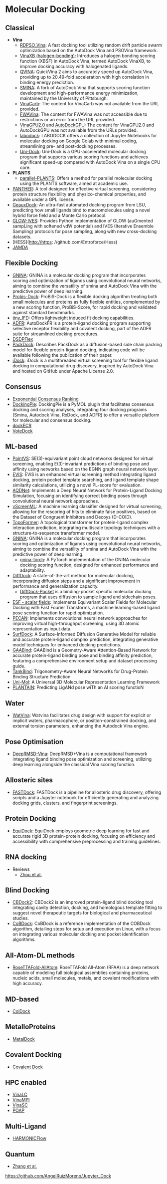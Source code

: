 # Molecular Docking

## Classical

- **Vina**
  - [RDPSO_Vina](https://github.com/li-jin-xing/RDPSOVina): A fast docking tool utilizing random drift particle swarm optimization based on the AutoDock Vina and PSOVina framework.
  - [VinaXB (halogen-bonding)](https://jcheminf.biomedcentral.com/articles/10.1186/s13321-016-0139-1): Introduces a halogen bonding scoring function (XBSF) in AutoDock Vina, termed AutoDock VinaXB, to improve docking accuracy with halogenated ligands.
  - [QVINA](https://github.com/QVina/qvina): QuickVina 2 aims to accurately speed up AutoDock Vina, providing up to 20.49-fold acceleration with high correlation in binding energy prediction.
  - [SMINA](https://sourceforge.net/projects/smina/): A fork of AutoDock Vina that supports scoring function development and high-performance energy minimization, maintained by the University of Pittsburgh.
  - [VinaCarb](https://pubs.acs.org/doi/10.1021/acs.jctc.5b00834): The content for VinaCarb was not available from the URL provided.
  - [FWAVina](https://www.sciencedirect.com/science/article/pii/S1476927120306381): The content for FWAVina was not accessible due to restrictions or an error from the URL provided.
  - [VinaGPU2.0](https://pubs.acs.org/doi/10.1021/acs.jcim.2c01504) and [AutoDockGPU](https://pubs.acs.org/doi/10.1021/acs.jctc.0c01006): The content for VinaGPU2.0 and AutoDockGPU was not available from the URLs provided.
  - [labodock](https://github.com/RyanZR/labodock): LABODOCK offers a collection of Jupyter Notebooks for molecular docking on Google Colab with minimal coding, streamlining pre- and post-docking processes.
  - [Uni-Dock](https://github.com/dptech-corp/Uni-Dock): Uni-Dock is a GPU-accelerated molecular docking program that supports various scoring functions and achieves significant speed-up compared with AutoDock Vina on a single CPU core.
- **PLANTS**
  - [parallel-PLANTS](https://github.com/discoverdata/parallel-PLANTS): Offers a method for parallel molecular docking using the PLANTS software, aimed at academic use.
- [PANTHER](https://www.medchem.fi/panther/): A tool designed for effective virtual screening, considering protein structure flexibility and physico-chemical properties, and available under a GPL license.
- [GeauxDock](https://www.brylinski.org/geauxdock): An ultra-fast automated docking program from LSU, predicting how small ligands bind to macromolecules using a novel hybrid force field and a Monte Carlo protocol.
- [GLOW-IVES](https://github.com/drorlab/GLOW_IVES): Provides Python implementation of GLOW (auGmented sampLing with softened vdW potential) and IVES (Iterative Ensemble Sampling) protocols for pose sampling, along with new cross-docking datasets.
- [HESS](<http://https>: //github.com/Entroforce/Hess)
- [JAMDA](https://doi.org/10.1021/acs.jcim.3c01573)

## Flexible Docking

- [GNINA](https://github.com/gnina/gnina): GNINA is a molecular docking program that incorporates scoring and optimization of ligands using convolutional neural networks, aiming to combine the versatility of smina and AutoDock Vina with the predictive power of deep learning.
- [Probis-Dock](http://insilab.org/probisdock/): ProBiS-Dock is a flexible docking algorithm treating both small molecules and proteins as fully flexible entities, complemented by a new scoring function, ProBiS-Score, for rapid docking and validated against standard benchmarks.
- [tiny_IFD](https://github.com/darrenjhsu/tiny_IFD): Offers lightweight induced fit docking capabilities.
- [ADFR](https://ccsb.scripps.edu/adfr/): AutoDockFR is a protein-ligand docking program supporting selective receptor flexibility and covalent docking, part of the ADFR suite for streamlined docking procedures.
- [DSDPFlex](https://chemrxiv.org/engage/chemrxiv/article-details/6572d98429a13c4d47f6b4c6)
- [PackDock](https://github.com/Zhang-Runze/PackDock): Describes PackDock as a diffusion-based side chain packing model for flexible protein-ligand docking, indicating code will be available following the publication of their paper.
- [iDock](https://github.com/gloglita/idock): iDock is a multithreaded virtual screening tool for flexible ligand docking in computational drug discovery, inspired by AutoDock Vina and hosted on GitHub under Apache License 2.0.

## Consensus

- [Exponential Consensus Ranking](https://www.nature.com/articles/s41598-019-41594-3#Sec8)
- [DockingPie](https://github.com/paiardin/DockingPie): DockingPie is a PyMOL plugin that facilitates consensus docking and scoring analyses, integrating four docking programs (Smina, Autodock Vina, RxDock, and ADFR) to offer a versatile platform for molecular and consensus docking.
- [dockECR](https://doi.org/10.1016/j.jmgm.2021.108023)
- [VoteDock](https://doi.org/10.1002/jcc.21642)

## ML-based

- [PointVS](https://github.com/jscant/PointVS): SE(3)-equivariant point cloud networks designed for virtual screening, enabling E(3)-invariant predictions of binding pose and affinity using networks based on the EGNN graph neural network layer.
- [EViS](https://github.com/JingHuangLab/EViS): EViS is an enhanced virtual screening method integrating ligand docking, protein pocket template searching, and ligand template shape similarity calculations, utilizing a novel PL-score for evaluation.
- [AQDNet](https://github.com/koji11235/AQDnet): Implements a Deep Neural Network for Protein-Ligand Docking Simulation, focusing on identifying correct binding poses through convolutional neural network approaches.
- [vScreenML](https://github.com/karanicolaslab/vScreenML): A machine learning classifier designed for virtual screening, allowing for the rescoring of hits to eliminate false positives, based on the Dataset of Congruent Inhibitors and Decoys (D-COID).
- [TopoFormer](https://github.com/WeilabMSU/TopoFormer): A topological transformer for protein-ligand complex interaction prediction, integrating multiscale topology techniques with a structure-to-sequence transformer model.
- [GNINA](https://github.com/gnina/gnina): GNINA is a molecular docking program that incorporates scoring and optimization of ligands using convolutional neural networks, aiming to combine the versatility of smina and AutoDock Vina with the predictive power of deep learning.
  - [gnina-torch](https://github.com/RMeli/gnina-torch/tree/0.0.2?tab=readme-ov-file): A PyTorch implementation of the GNINA molecular docking scoring function, designed for enhanced performance and adaptability.
- [DiffDock](https://github.com/gcorso/DiffDock): A state-of-the-art method for molecular docking, incorporating diffusion steps and a significant improvement in performance and generalization capacity.
  - [DiffDock-Pocket](https://anonymous.4open.science/r/DiffDock-Pocket-AQ32/README.md) is a binding-pocket specific molecular docking program that uses diffusion to sample ligand and sidechain poses.
- [ESF - scalar fields](https://github.com/bjing2016/scalar-fields): Implements Equivariant Scalar Fields for Molecular Docking with Fast Fourier Transforms, a machine learning-based ligand pose scoring function for rapid optimization.
- [PECAN](https://github.com/LLNL/PECAN2): Implements convolutional neural network approaches for improving virtual high-throughput screening, using 3D atomic representation as input data.
- [SurfDock](https://github.com/CAODH/SurfDock): A Surface-Informed Diffusion Generative Model for reliable and accurate protein-ligand complex prediction, integrating generative model techniques for enhanced docking predictions.
- [GAABind](https://github.com/Mercuryhs/GAABind/blob/main/README.MD): GAABind is a Geometry-Aware Attention-Based Network for accurate protein-ligand binding pose and binding affinity prediction, featuring a comprehensive environment setup and dataset processing guide.
- [TankBind](https://github.com/luwei0917/TankBind): Trigonometry-Aware Neural NetworKs for Drug-Protein Binding Structure Prediction
- [Uni-Mol](https://github.com/dptech-corp/Uni-Mol): A Universal 3D Molecular Representation Learning Framework
- [PLANTAIN](https://github.com/molecularmodelinglab/plantain): Predicting LigANd pose wiTh an AI scoring functioN

## Water

- [WatVina](https://github.com/biocheming/watvina): Watvina facilitates drug design with support for explicit or implicit waters, pharmacophore, or position-constrained docking, and external torsion parameters, enhancing the Autodock Vina engine.

## Pose Optimisation

- [DeepRMSD-Vina](https://github.com/zchwang/DeepRMSD-Vina_Optimization): DeepRMSD+Vina is a computational framework integrating ligand binding pose optimization and screening, utilizing deep learning alongside the classical Vina scoring function.

## Allosteric sites

- [FASTDock](https://github.com/BrooksResearchGroup-UM/FASTDock): FASTDock is a pipeline for allosteric drug discovery, offering scripts and a Jupyter notebook for efficiently generating and analyzing docking grids, clusters, and fingerprint screenings.

## Protein Docking

- [EquiDock](https://github.com/octavian-ganea/equidock_public): EquiDock employs geometric deep learning for fast and accurate rigid 3D protein-protein docking, focusing on efficiency and accessibility with comprehensive preprocessing and training guidelines.

## RNA docking

- Reviews
  - [Zhou et al.](https://wires.onlinelibrary.wiley.com/doi/pdf/10.1002/wcms.1571)

## Blind Docking

- [CBDock2](https://cadd.labshare.cn/cb-dock2/php/index.php): CBDock2 is an improved protein-ligand blind docking tool integrating cavity detection, docking, and homologous template fitting to suggest novel therapeutic targets for biological and pharmaceutical studies.
- [CoBDock](https://github.com/DavidMcDonald1993/cobdock): CoBDock is a reference implementation of the COBDock algorithm, detailing steps for setup and execution on Linux, with a focus on integrating various molecular docking and pocket identification algorithms.

## All-Atom-DL methods

- [RoseTTAFold-AllAtom](https://www.biorxiv.org/content/10.1101/2023.10.09.561603v1): RoseTTAFold All-Atom (RFAA) is a deep network capable of modeling full biological assemblies containing proteins, nucleic acids, small molecules, metals, and covalent modifications with high accuracy.

## MD-based

- [ColDock](https://pubs.acs.org/doi/10.1021/acs.jpcb.8b02756)

## MetalloProteins

- [MetalDock](https://pubs.acs.org/doi/10.1021/acs.jcim.3c01582)

## Covalent Docking

- [Covalent Dock](https://onlinelibrary.wiley.com/doi/10.1002/jcc.23136)

## HPC enabled

- [VinaLC](https://onlinelibrary.wiley.com/doi/10.1002/jcc.23214)
- [VinaMPI](https://onlinelibrary.wiley.com/doi/full/10.1002/jcc.23367)
- [VinaSC](https://ieeexplore.ieee.org/abstract/document/7822624?casa_token=8WbdFXnx06cAAAAA:K-0Z1J07YAV_XKJU5-Ycj5LVAMoHoqheAiWABCAJ769TQnm22YsBczrFdWmJFNpFlrXPlNPlzfv3GA)
- [POAP](https://www.sciencedirect.com/science/article/pii/S1476927117305753)

## Multi-Ligand

- [HARMONICFlow](https://github.com/HannesStark/FlowSite)

## Quantum

- [Zhang et al.](https://doi.org/10.1021/acs.jctc.3c00943)

<https://github.com/AngelRuizMoreno/Jupyter_Dock>
